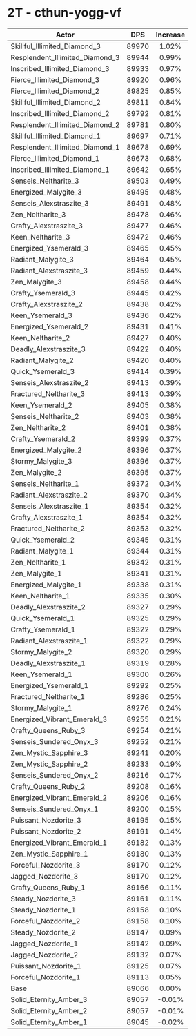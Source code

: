 # 2T - cthun-yogg-vf
| Actor | DPS | Increase |
|---|:---:|:---:|
|Skillful_Illimited_Diamond_3|89970|1.02%|
|Resplendent_Illimited_Diamond_3|89944|0.99%|
|Inscribed_Illimited_Diamond_3|89933|0.97%|
|Fierce_Illimited_Diamond_3|89920|0.96%|
|Fierce_Illimited_Diamond_2|89825|0.85%|
|Skillful_Illimited_Diamond_2|89811|0.84%|
|Inscribed_Illimited_Diamond_2|89792|0.81%|
|Resplendent_Illimited_Diamond_2|89781|0.80%|
|Skillful_Illimited_Diamond_1|89697|0.71%|
|Resplendent_Illimited_Diamond_1|89678|0.69%|
|Fierce_Illimited_Diamond_1|89673|0.68%|
|Inscribed_Illimited_Diamond_1|89642|0.65%|
|Senseis_Neltharite_3|89503|0.49%|
|Energized_Malygite_3|89495|0.48%|
|Senseis_Alexstraszite_3|89491|0.48%|
|Zen_Neltharite_3|89478|0.46%|
|Crafty_Alexstraszite_3|89477|0.46%|
|Keen_Neltharite_3|89472|0.46%|
|Energized_Ysemerald_3|89465|0.45%|
|Radiant_Malygite_3|89464|0.45%|
|Radiant_Alexstraszite_3|89459|0.44%|
|Zen_Malygite_3|89458|0.44%|
|Crafty_Ysemerald_3|89445|0.42%|
|Crafty_Alexstraszite_2|89438|0.42%|
|Keen_Ysemerald_3|89436|0.42%|
|Energized_Ysemerald_2|89431|0.41%|
|Keen_Neltharite_2|89427|0.40%|
|Deadly_Alexstraszite_3|89422|0.40%|
|Radiant_Malygite_2|89420|0.40%|
|Quick_Ysemerald_3|89414|0.39%|
|Senseis_Alexstraszite_2|89413|0.39%|
|Fractured_Neltharite_3|89413|0.39%|
|Keen_Ysemerald_2|89405|0.38%|
|Senseis_Neltharite_2|89403|0.38%|
|Zen_Neltharite_2|89401|0.38%|
|Crafty_Ysemerald_2|89399|0.37%|
|Energized_Malygite_2|89396|0.37%|
|Stormy_Malygite_3|89396|0.37%|
|Zen_Malygite_2|89395|0.37%|
|Senseis_Neltharite_1|89372|0.34%|
|Radiant_Alexstraszite_2|89370|0.34%|
|Senseis_Alexstraszite_1|89354|0.32%|
|Crafty_Alexstraszite_1|89354|0.32%|
|Fractured_Neltharite_2|89353|0.32%|
|Quick_Ysemerald_2|89345|0.31%|
|Radiant_Malygite_1|89344|0.31%|
|Zen_Neltharite_1|89342|0.31%|
|Zen_Malygite_1|89341|0.31%|
|Energized_Malygite_1|89338|0.31%|
|Keen_Neltharite_1|89335|0.30%|
|Deadly_Alexstraszite_2|89327|0.29%|
|Quick_Ysemerald_1|89325|0.29%|
|Crafty_Ysemerald_1|89322|0.29%|
|Radiant_Alexstraszite_1|89322|0.29%|
|Stormy_Malygite_2|89320|0.29%|
|Deadly_Alexstraszite_1|89319|0.28%|
|Keen_Ysemerald_1|89300|0.26%|
|Energized_Ysemerald_1|89292|0.25%|
|Fractured_Neltharite_1|89286|0.25%|
|Stormy_Malygite_1|89276|0.24%|
|Energized_Vibrant_Emerald_3|89255|0.21%|
|Crafty_Queens_Ruby_3|89254|0.21%|
|Senseis_Sundered_Onyx_3|89252|0.21%|
|Zen_Mystic_Sapphire_3|89241|0.20%|
|Zen_Mystic_Sapphire_2|89233|0.19%|
|Senseis_Sundered_Onyx_2|89216|0.17%|
|Crafty_Queens_Ruby_2|89208|0.16%|
|Energized_Vibrant_Emerald_2|89206|0.16%|
|Senseis_Sundered_Onyx_1|89200|0.15%|
|Puissant_Nozdorite_3|89195|0.15%|
|Puissant_Nozdorite_2|89191|0.14%|
|Energized_Vibrant_Emerald_1|89182|0.13%|
|Zen_Mystic_Sapphire_1|89180|0.13%|
|Forceful_Nozdorite_3|89170|0.12%|
|Jagged_Nozdorite_3|89170|0.12%|
|Crafty_Queens_Ruby_1|89166|0.11%|
|Steady_Nozdorite_3|89161|0.11%|
|Steady_Nozdorite_1|89158|0.10%|
|Forceful_Nozdorite_2|89158|0.10%|
|Steady_Nozdorite_2|89147|0.09%|
|Jagged_Nozdorite_1|89142|0.09%|
|Jagged_Nozdorite_2|89132|0.07%|
|Puissant_Nozdorite_1|89125|0.07%|
|Forceful_Nozdorite_1|89113|0.05%|
|Base|89066|0.00%|
|Solid_Eternity_Amber_3|89057|-0.01%|
|Solid_Eternity_Amber_2|89057|-0.01%|
|Solid_Eternity_Amber_1|89045|-0.02%|
